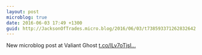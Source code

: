 ```yaml
---
layout: post
microblog: true
date: 2016-06-03 17:49 +1300
guid: http://JacksonOfTrades.micro.blog/2016/06/03/t738593371262832642.html
---
```

New microblog post at Valiant Ghost [t.co/lLv7oTjsl...](https://t.co/lLv7oTjslF)
